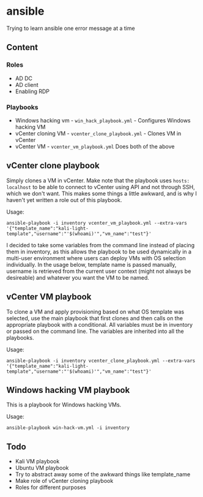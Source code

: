 # ansible
Trying to learn ansible one error message at a time

## Content
### Roles
- AD DC
- AD client
- Enabling RDP

### Playbooks
- Windows hacking vm - `win_hack_playbook.yml` - Configures Windows hacking VM
- vCenter cloning VM - `vcenter_clone_playbook.yml` - Clones VM in vCenter
- vCenter VM - `vcenter_vm_playbook.yml` Does both of the above

## vCenter clone playbook

Simply clones a VM in vCenter. Make note that the playbook uses `hosts: localhost` to be able to connect to vCenter using API and not through SSH, which we don't want. This makes some things a little awkward, and is why I haven't yet written a role out of this playbook.

Usage:

    ansible-playbook -i inventory vcenter_vm_playbook.yml --extra-vars '{"template_name":"kali-light-template","username":"'$(whoami)'","vm_name":"test"}'

I decided to take some variables from the command line instead of placing them in inventory, as this allows the playbook to be used dynamically in a multi-user environment where users can deploy VMs with OS selection individually. In the usage below, template name is passed manually, username is retrieved from the current user context (might not always be desireable) and whatever you want the VM to be named.

## vCenter VM playbook

To clone a VM and apply provisioning based on what OS template was selected, use the main playbook that first clones and then calls on the appropriate playbook with a conditional. All variables must be in inventory or passed on the command line. The variables are inherited into all the playbooks.

Usage: 

    ansible-playbook -i inventory vcenter_clone_playbook.yml --extra-vars '{"template_name":"kali-light-template","username":"'$(whoami)'","vm_name":"test"}'

## Windows hacking VM playbook

This is a playbook for Windows hacking VMs.

Usage:

    ansible-playbook win-hack-vm.yml -i inventory

## Todo
- Kali VM playbook
- Ubuntu VM playbook
- Try to abstract away some of the awkward things like template_name
- Make role of vCenter cloning playbook
- Roles for different purposes
